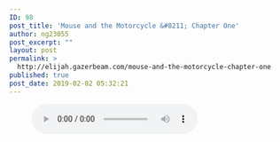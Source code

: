 ```yaml
---
ID: 98
post_title: 'Mouse and the Motorcycle &#8211; Chapter One'
author: ng23055
post_excerpt: ""
layout: post
permalink: >
  http://elijah.gazerbeam.com/mouse-and-the-motorcycle-chapter-one
published: true
post_date: 2019-02-02 05:32:21
---
```

<!-- wp:audio {"id":99} -->
<figure class="wp-block-audio"><audio controls src="http://elijah.gazerbeam.com/wp-content/uploads/2019/02/Mouseandthemotorcycle_ch1.mp3"></audio></figure>
<!-- /wp:audio -->

<!-- wp:paragraph -->
<p></p>
<!-- /wp:paragraph -->